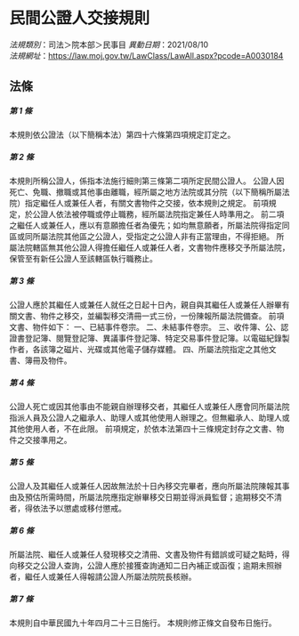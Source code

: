 # 民間公證人交接規則

*法規類別*：司法＞院本部＞民事目
*異動日期*：2021/08/10  
*法規網址*：https://law.moj.gov.tw/LawClass/LawAll.aspx?pcode=A0030184



## 法條
##### 第 1 條
本規則依公證法（以下簡稱本法）第四十六條第四項規定訂定之。

##### 第 2 條
本規則所稱公證人，係指本法施行細則第三條第二項所定民間公證人。
公證人因死亡、免職、撤職或其他事由離職，經所屬之地方法院或其分院（以下簡稱所屬法院）指定繼任人或兼任人者，有關文書物件之交接，依本規則之規定。
前項規定，於公證人依法被停職或停止職務，經所屬法院指定兼任人時準用之。
前二項之繼任人或兼任人，應以有意願擔任者為優先；如均無意願者，所屬法院得指定同區或同所屬法院其他區之公證人，受指定之公證人非有正當理由，不得拒絕。
所屬法院轄區無其他公證人得擔任繼任人或兼任人者，文書物件應移交予所屬法院，保管至有新任公證人至該轄區執行職務止。

##### 第 3 條
公證人應於其繼任人或兼任人就任之日起十日內，親自與其繼任人或兼任人辦畢有關文書、物件之移交，並編製移交清冊一式三份，一份陳報所屬法院備查。
前項文書、物件如下：
一、已結事件卷宗。
二、未結事件卷宗。
三、收件簿、公、認證書登記簿、閱覽登記簿、異議事件登記簿、特定交易事件登記簿。以電磁紀錄製作者，各該簿之磁片、光碟或其他電子儲存媒體。
四、所屬法院指定之其他文書、簿冊及物件。

##### 第 4 條
公證人死亡或因其他事由不能親自辦理移交者，其繼任人或兼任人應會同所屬法院指派人員及公證人之繼承人、助理人或其他使用人辦理之。但無繼承人、助理人或其他使用人者，不在此限。
前項規定，於依本法第四十三條規定封存之文書、物件之交接準用之。

##### 第 5 條
公證人及其繼任人或兼任人因故無法於十日內移交完畢者，應向所屬法院陳報其事由及預估所需時間，所屬法院應指定辦畢移交日期並得派員監督；逾期移交不清者，得依法予以懲處或移付懲戒。

##### 第 6 條
所屬法院、繼任人或兼任人發現移交之清冊、文書及物件有錯誤或可疑之點時，得向移交之公證人查詢，公證人應於接獲查詢通知二日內補正或函復；逾期未照辦者，繼任人或兼任人得報請公證人所屬法院院長核辦。

##### 第 7 條
本規則自中華民國九十年四月二十三日施行。
本規則修正條文自發布日施行。


